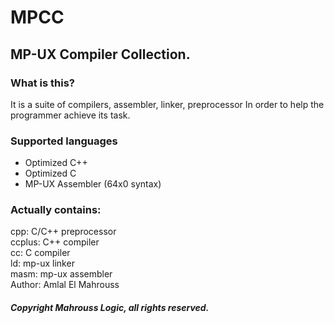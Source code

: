 # MPCC
## MP-UX Compiler Collection.

### What is this?

It is a suite of compilers, assembler, linker, preprocessor
In order to help the programmer achieve its task.

### Supported languages

- Optimized C++
- Optimized C
- MP-UX Assembler (64x0 syntax)

### Actually contains:

cpp: C/C++ preprocessor
<br>
ccplus: C++ compiler
<br>
cc: C compiler
<br>
ld: mp-ux linker
<br>
masm: mp-ux assembler
<br>
Author: Amlal El Mahrouss

##### Copyright Mahrouss Logic, all rights reserved.
